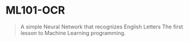 # ML101-OCR
>A simple Neural Network that recognizes English Letters
The first lesson to Machine Learning programming. 
